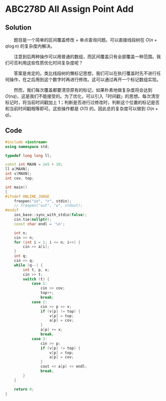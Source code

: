 # ABC278D All Assign Point Add

## Solution

&emsp;&emsp;题目是一个简单的区间覆盖修改 + 单点查询问题。可以直接线段树在 $O(n + q \log n)$ 的复杂度内解决。

&emsp;&emsp;注意到后两种操作可以用普通的数组，而区间覆盖只有全部覆盖一种范围。我们可否利用这些性质优化时间复杂度呢？

&emsp;&emsp;答案是肯定的。类比线段树的懒标记思想，我们可以在执行覆盖时先不进行任何操作，在之后用到这个数字时再进行修改。这可以通过再开一个标记数组实现。

&emsp;&emsp;然而，我们每次覆盖都要清空原有的标记，如果朴素地做复杂度将会达到 $O(nq)$，这是我们不能接受的。为了优化，可以引入「时间戳」的思想。每次清空标记时，将当前时间戳加上 $1$；判断是否进行过修改时，判断这个位置的标记是否和当前时间戳相等即可。这些操作都是 $O(1)$ 的。因此总的复杂度可以做到 $O(n + q)$。

## Code

```cpp
#include <iostream>
using namespace std;

typedef long long ll;

const int MAXN = 2e5 + 10;
ll a[MAXN];
int v[MAXN];
int cov, top;

int main()
{
#ifndef ONLINE_JUDGE
    freopen("in", "r", stdin);
    // freopen("out", "w", stdout);
#endif
    ios_base::sync_with_stdio(false);
    cin.tie(nullptr);
    const char endl = '\n';

    int n;
    cin >> n;
    for (int i = 1; i <= n; i++) {
        cin >> a[i];
    }
    int q;
    cin >> q;
    while (q--) {
        int t, p, x;
        cin >> t;
        switch (t) {
            case 1:
                cin >> cov;
                top++;
                break;
            case 2:
                cin >> p >> x;
                if (v[p] != top) {
                    v[p] = top;
                    a[p] = cov;
                }
                a[p] += x;
                break;
            case 3:
                cin >> p;
                if (v[p] != top) {
                    v[p] = top;
                    a[p] = cov;
                }
                cout << a[p] << endl;
                break;
        }
    }

    return 0;
}
```